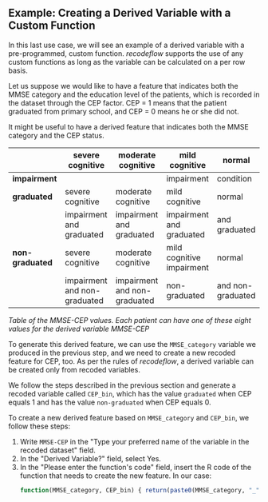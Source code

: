 ## Example: Creating a Derived Variable with a Custom Function

In this last use case, we will see an example of a derived variable with a pre-programmed, custom function. *recodeflow* supports the use of any custom functions as long as the variable can be calculated on a per row basis.

Let us suppose we would like to have a feature that indicates both the MMSE category and the education level of the patients, which is recorded in the dataset through the CEP factor. CEP = 1 means that the patient graduated from primary school, and CEP = 0 means he or she did not.

It might be useful to have a derived feature that indicates both the MMSE category and the CEP status.

|                           | **severe cognitive**          | **moderate cognitive**       | **mild cognitive**        | **normal**                |
|---------------------------|-------------------------------|------------------------------|---------------------------|---------------------------|
| **impairment**            |                               |                              | impairment                | condition                 |
| **graduated**             | severe cognitive              | moderate cognitive           | mild cognitive            | normal                    |
|                           | impairment and graduated      | impairment and graduated     | impairment and graduated  | and graduated             |
| **non-graduated**         | severe cognitive              | moderate cognitive           | mild cognitive impairment | normal                    |
|                           | impairment and non-graduated  | impairment and non-graduated | non-graduated             | and non-graduated         |

*Table of the MMSE-CEP values. Each patient can have one of these eight values for the derived variable MMSE-CEP*

To generate this derived feature, we can use the `MMSE_category` variable we produced in the previous step, and we need to create a new recoded feature for CEP, too. As per the rules of *recodeflow*, a derived variable can be created only from recoded variables.

We follow the steps described in the previous section and generate a recoded variable called `CEP_bin`, which has the value `graduated` when CEP equals 1 and has the value `non-graduated` when CEP equals 0.

To create a new derived feature based on `MMSE_category` and `CEP_bin`, we follow these steps:

1. Write `MMSE-CEP` in the "Type your preferred name of the variable in the recoded dataset" field.
2. In the "Derived Variable?" field, select Yes.
3. In the "Please enter the function's code" field, insert the R code of the function that needs to create the new feature. In our case:
   ```r
   function(MMSE_category, CEP_bin) { return(paste0(MMSE_category, "_", CEP_bin)) }

